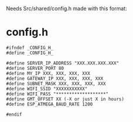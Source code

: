Needs Src/shared/config.h made with this format:


# config.h
```
#ifndef _CONFIG_H_
#define _CONFIG_H_

#define SERVER_IP_ADDRESS "XXX.XXX.XXX.XXX"
#define SERVER_PORT 80
#define MY_IP XXX, XXX, XXX, XXX
#define GATEWAY_IP XXX, XXX, XXX, XXX
#define SUBNET_MASK XXX, XXX, XXX, XXX
#define WIFI_SSID "XXXXXXXXXXX"
#define WIFI_PASS "*******************"
#define GMT_OFFSET XX (-X or just X in hours)
#define ESP_ATMEGA_BAUD_RATE 1200

#endif
```